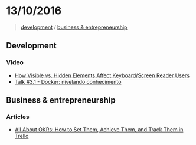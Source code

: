# 13/10/2016

> [development](#development) / [business & entrepreneurship](#business--entrepreneurship)


## Development

### Video
- [How Visible vs. Hidden Elements Affect Keyboard/Screen Reader Users](https://egghead.io/lessons/html-5-visible-vs-hidden)
- [Talk #3.1 - Docker: nivelando conhecimento](https://www.youtube.com/watch?v=hCMcQfGb4cA)

## Business & entrepreneurship

### Articles
- [All About OKRs: How to Set Them, Achieve Them, and Track Them in Trello](http://blog.trello.com/okrs-set-achieve-track-trello)
